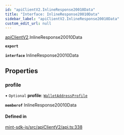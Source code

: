 ```yaml
---
id: "apiClientV2.InlineResponse20010Data"
title: "Interface: InlineResponse20010Data"
sidebar_label: "apiClientV2.InlineResponse20010Data"
custom_edit_url: null
---
```


[apiClientV2](../modules/apiClientV2).InlineResponse20010Data

**`export`**

**`interface`** InlineResponse20010Data

## Properties

### profile

• `Optional` **profile**: [`WalletAddressProfile`](.WalletAddressProfile)

**`memberof`** InlineResponse20010Data

#### Defined in

[mint-sdk-js/src/apiClientV2/api.ts:338](https://github.com/KyuzanInc/mint-sdk-js/blob/116138b/src/apiClientV2/api.ts#L338)
